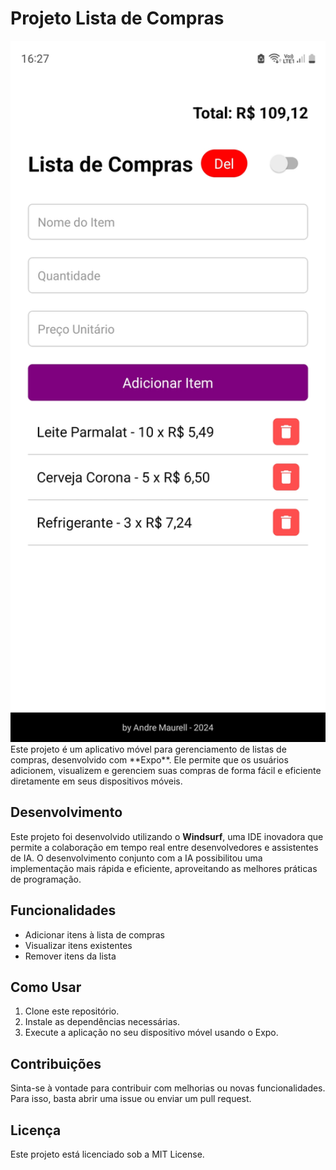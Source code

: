 # Projeto Lista de Compras
<img src="lista-compras.jpg" alt="Image do Projeto" width="800"/>
Este projeto é um aplicativo móvel para gerenciamento de listas de compras, desenvolvido com **Expo**. Ele permite que os usuários adicionem, visualizem e gerenciem suas compras de forma fácil e eficiente diretamente em seus dispositivos móveis.

## Desenvolvimento

Este projeto foi desenvolvido utilizando o **Windsurf**, uma IDE inovadora que permite a colaboração em tempo real entre desenvolvedores e assistentes de IA. O desenvolvimento conjunto com a IA possibilitou uma implementação mais rápida e eficiente, aproveitando as melhores práticas de programação.

## Funcionalidades

- Adicionar itens à lista de compras
- Visualizar itens existentes
- Remover itens da lista

## Como Usar

1. Clone este repositório.
2. Instale as dependências necessárias.
3. Execute a aplicação no seu dispositivo móvel usando o Expo.

## Contribuições

Sinta-se à vontade para contribuir com melhorias ou novas funcionalidades. Para isso, basta abrir uma issue ou enviar um pull request.

## Licença

Este projeto está licenciado sob a MIT License.
